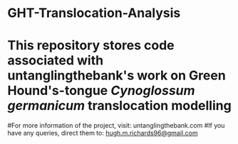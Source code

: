 # GHT-Translocation-Analysis

# This repository stores code associated with untanglingthebank's work on Green Hound's-tongue _Cynoglossum germanicum_ translocation modelling
#For more information of the project, visit: untanglingthebank.com
#If you have any queries, direct them to: hugh.m.richards96@gmail.com
